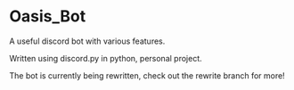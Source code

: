 # Oasis_Bot
A useful discord bot with various features.

Written using discord.py in python, personal project.

The bot is currently being rewritten, check out the rewrite branch for more!
